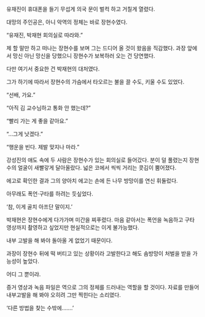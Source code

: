 유재진이 휴대폰을 들기 무섭게 의국 문이 벌컥 하고 거칠게 열렸다.

대망의 주인공은, 아니 악역의 정체는 바로 장현수였다.

“유재진, 박재현 회의실로 따라와.”

제 할 말만 하고 떠나는 장현수를 보며 그는 드디어 올 것이 왔음을 직감했다. 과장 앞에서 망신 아닌 망신을 당했으니 장현수가 보복하러 오는 건 당연했다.

다만 여기서 중요한 건 박재현의 대처였다.

그가 하기에 따라서 장현수의 가슴에서 타오르는 불을 끌 수도, 키울 수도 있었다.

“선배, 가요.”

“아직 김 교수님하고 통화 안 했는데?”

“빨리 가는 게 좋을 같아요.”

“…그게 낫겠다.”

“행운을 빈다. 제발 맞지나 마라.”

강성진의 애도 속에 두 사람은 장현수가 있는 회의실로 들어갔다. 분이 덜 풀렸는지 장현수의 얼굴이 새빨갛게 달아올랐다. 넓은 코에서 씩씩 거리는 콧김이 뿜어졌다.

에고로 확인한 결과 그의 양아치 에고는 손에 든 나무 방망이를 연신 휘둘렀다.

아무래도 폭언·구타를 하려는 듯싶었다.

‘참, 이게 골치 아프단 말이지.’

박재현은 장현수에게 다가가며 미간을 찌푸렸다. 마음 같아서는 폭언을 녹음하고 구타 영상까지 촬영하고 싶었지만 현실적으로는 이게 불가능했다.

내부 고발을 해 봐야 돌아올 게 없었기 때문이다.

과장이 장현수 뒤에 떡 버티고 있는 상황이라 고발한다고 해도 솜방망이 처벌을 받을 가능성이 높았다.

어디 그 뿐이랴.

증거 영상과 녹음 파일은 역으로 그의 정체를 드러내는 역할을 할 것이다. 자료를 만들어 내부고발을 해 봐야 오히려 그만 찍힌다는 소리였다.

‘다른 방법을 찾는 수밖에…….’